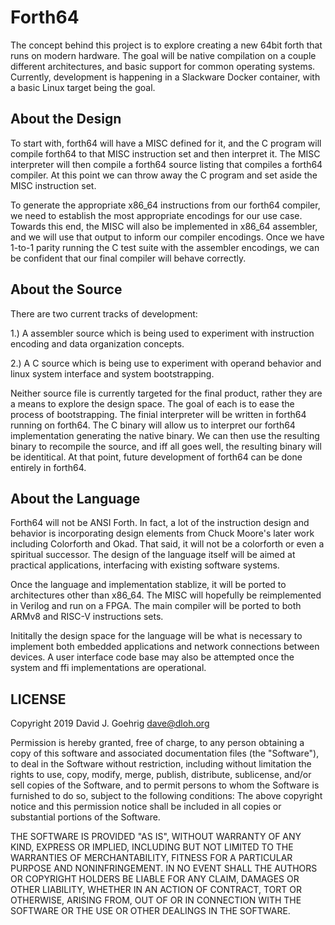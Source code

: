 Forth64 
=======

The concept behind this project is to explore creating a new 64bit forth
that runs on modern hardware.  The goal will be native compilation on a
couple different architectures, and basic support for common operating
systems.  Currently, development is happening in a Slackware Docker 
container, with a basic Linux target being the goal.

About the Design
----------------

To start with, forth64 will have a MISC defined for it, and the C program
will compile forth64 to that MISC instruction set and then interpret it.
The MISC interpreter will then compile a forth64 source listing that 
compiles a forth64 compiler.  At this point we can throw away the C program
and set aside the MISC instruction set.

To generate the appropriate x86_64 instructions from our forth64 compiler,
we need to establish the most appropriate encodings for our use case. Towards
this end, the MISC will also be implemented in x86_64 assembler, and we will
use that output to inform our compiler encodings.  Once we have 1-to-1 parity
running the C test suite with the assembler encodings, we can be confident
that our final compiler will behave correctly.

About the Source
----------------

There are two current tracks of development:

1.) A assembler source which is being used to experiment with instruction
encoding and data organization concepts.

2.) A C source which is being use to experiment with operand behavior and
linux system interface and system bootstrapping.

Neither source file is currently targeted for the final product, rather 
they are a means to explore the design space.  The goal of each is to 
ease the process of bootstrapping.  The finial interpreter will be written
in forth64 running on forth64.  The C binary will allow us to interpret
our forth64 implementation generating the native binary.  We can then use
the resulting binary to recompile the source, and iff all goes well, the
resulting binary will be identitical.  At that point, future development
of forth64 can be done entirely in forth64.

About the Language
------------------

Forth64 will not be ANSI Forth.  In fact, a lot of the instruction design
and behavior is incorporating design elements from Chuck Moore's later work
including Colorforth and Okad.  That said, it will not be a colorforth or
even a spiritual successor.  The design of the language itself will be 
aimed at practical applications, interfacing with existing software systems.

Once the language and implementation stablize, it will be ported to 
architectures other than x86_64.  The MISC will hopefully be reimplemented
in Verilog and run on a FPGA.  The main compiler will be ported to both
ARMv8 and RISC-V instructions sets.

Inititally the design space for the language will be what is necessary 
to implement both embedded applications and network connections between 
devices.  A user interface code base may also be attempted once the
system and ffi implementations are operational.  

LICENSE
-------

Copyright 2019 David J. Goehrig <dave@dloh.org>

Permission is hereby granted, free of charge, to any person obtaining a copy 
of this software and associated documentation files (the "Software"), to deal 
in the Software without restriction, including without limitation the rights 
to use, copy, modify, merge, publish, distribute, sublicense, and/or sell 
copies of the Software, and to permit persons to whom the Software is 
furnished to do so, subject to the following conditions:  The above copyright 
notice and this permission notice shall be included in all copies or substantial 
portions of the Software.  

THE SOFTWARE IS PROVIDED "AS IS", WITHOUT WARRANTY OF ANY KIND, EXPRESS OR IMPLIED, 
INCLUDING BUT NOT LIMITED TO THE WARRANTIES OF MERCHANTABILITY, FITNESS FOR A 
PARTICULAR PURPOSE AND NONINFRINGEMENT. IN NO EVENT SHALL THE AUTHORS OR COPYRIGHT 
HOLDERS BE LIABLE FOR ANY CLAIM, DAMAGES OR OTHER LIABILITY, WHETHER IN AN ACTION 
OF CONTRACT, TORT OR OTHERWISE, ARISING FROM, OUT OF OR IN CONNECTION WITH THE 
SOFTWARE OR THE USE OR OTHER DEALINGS IN THE SOFTWARE.	

